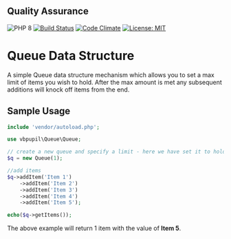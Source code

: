 ## Quality Assurance

![PHP 8](https://img.shields.io/badge/PHP-8.1-blue.svg)
[![Build Status](https://travis-ci.org/vbpupil/queue.svg?branch=master)](https://travis-ci.org/vbpupil/queue)
[![Code Climate](https://codeclimate.com/github/vbpupil/queue/badges/gpa.svg)](https://codeclimate.com/github/vbpupil/queue)
[![License: MIT](https://img.shields.io/badge/License-MIT-green.svg)](https://opensource.org/licenses/MIT)


# Queue Data Structure

A simple Queue data structure mechanism which allows you to set a max limit of items
you wish to hold. After the max amount is met any subsequent additions will knock off
items from the end.

## Sample Usage

```php
include 'vendor/autoload.php';

use vbpupil\Queue\Queue;

// create a new queue and specify a limit - here we have set it to hold 1 item.
$q = new Queue(1);

//add items
$q->addItem('Item 1')
    ->addItem('Item 2')
    ->addItem('Item 3')
    ->addItem('Item 4')
    ->addItem('Item 5');

echo($q->getItems());
```

The above example will return 1 item with the value of **Item 5**.